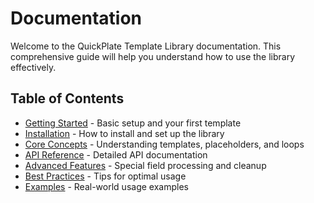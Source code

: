 # Documentation

Welcome to the QuickPlate Template Library documentation. This comprehensive guide will help you understand how to use the library effectively.

## Table of Contents

- [Getting Started](./getting-started.md) - Basic setup and your first template
- [Installation](./installation.md) - How to install and set up the library
- [Core Concepts](./core-concepts.md) - Understanding templates, placeholders, and loops
- [API Reference](./api-reference.md) - Detailed API documentation
- [Advanced Features](./advanced-features.md) - Special field processing and cleanup
- [Best Practices](./best-practices.md) - Tips for optimal usage
- [Examples](./examples.md) - Real-world usage examples